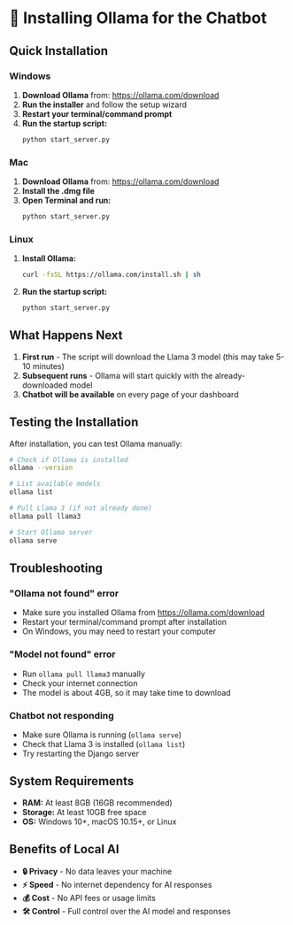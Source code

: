 # 🦙 Installing Ollama for the Chatbot

## Quick Installation

### Windows
1. **Download Ollama** from: https://ollama.com/download
2. **Run the installer** and follow the setup wizard
3. **Restart your terminal/command prompt**
4. **Run the startup script:**
   ```bash
   python start_server.py
   ```

### Mac
1. **Download Ollama** from: https://ollama.com/download
2. **Install the .dmg file**
3. **Open Terminal and run:**
   ```bash
   python start_server.py
   ```

### Linux
1. **Install Ollama:**
   ```bash
   curl -fsSL https://ollama.com/install.sh | sh
   ```
2. **Run the startup script:**
   ```bash
   python start_server.py
   ```

## What Happens Next

1. **First run** - The script will download the Llama 3 model (this may take 5-10 minutes)
2. **Subsequent runs** - Ollama will start quickly with the already-downloaded model
3. **Chatbot will be available** on every page of your dashboard

## Testing the Installation

After installation, you can test Ollama manually:

```bash
# Check if Ollama is installed
ollama --version

# List available models
ollama list

# Pull Llama 3 (if not already done)
ollama pull llama3

# Start Ollama server
ollama serve
```

## Troubleshooting

### "Ollama not found" error
- Make sure you installed Ollama from https://ollama.com/download
- Restart your terminal/command prompt after installation
- On Windows, you may need to restart your computer

### "Model not found" error
- Run `ollama pull llama3` manually
- Check your internet connection
- The model is about 4GB, so it may take time to download

### Chatbot not responding
- Make sure Ollama is running (`ollama serve`)
- Check that Llama 3 is installed (`ollama list`)
- Try restarting the Django server

## System Requirements

- **RAM:** At least 8GB (16GB recommended)
- **Storage:** At least 10GB free space
- **OS:** Windows 10+, macOS 10.15+, or Linux

## Benefits of Local AI

- **🔒 Privacy** - No data leaves your machine
- **⚡ Speed** - No internet dependency for AI responses
- **💰 Cost** - No API fees or usage limits
- **🛠️ Control** - Full control over the AI model and responses 